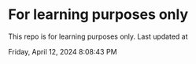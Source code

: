 # For learning purposes only
This repo is for learning purposes only.
Last updated at

Friday, April 12, 2024 8:08:43 PM

